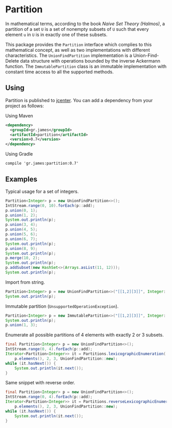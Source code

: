 # Partition

In mathematical terms, according to the book *Naive Set Theory (Halmos)*, a
partition of a set `U` is a set of nonempty subsets of `U` such that every
element `u` in `U` is in exactly one of these subsets.

This package provides the `Partition` interface which complies to this
mathematical concept, as well as two implementations with different
characteristics. The `UnionFindPartition` implementation is a Union-Find-Delete
data structure with operations bounded by the inverse Ackermann function. The
`ImmutablePartition` class is an immutable implementation with constant time
access to all the supported methods.

## Using

Partition is published to
[jcenter](https://bintray.com/gstamatelat/partition/partition). You
can add a dependency from your project as follows:

Using Maven

```xml
<dependency>
  <groupId>gr.james</groupId>
  <artifactId>partition</artifactId>
  <version>0.7</version>
</dependency>
```

Using Gradle

```
compile 'gr.james:partition:0.7'
```

## Examples

Typical usage for a set of integers.

```java
Partition<Integer> p = new UnionFindPartition<>();
IntStream.range(0, 10).forEach(p::add);
p.union(0, 1);
p.union(1, 2);
System.out.println(p);
p.union(3, 4);
p.union(4, 5);
p.union(5, 6);
p.union(6, 7);
System.out.println(p);
p.union(8, 9);
System.out.println(p);
p.merge(10, 2);
System.out.println(p);
p.addSubset(new HashSet<>(Arrays.asList(11, 12)));
System.out.println(p);
```

Import from string.

```java
Partition<Integer> p = new UnionFindPartition<>("[[1,2][3]]", Integer::parseInt);
System.out.println(p);
```

Immutable partition (`UnsupportedOperationException`).

```java
Partition<Integer> p = new ImmutablePartition<>("[[1,2][3]]", Integer::parseInt);
System.out.println(p);
p.union(1, 3);
```

Enumerate all possible partitions of 4 elements with exactly 2 or 3 subsets.

```java
final Partition<Integer> p = new UnionFindPartition<>();
IntStream.range(0, 4).forEach(p::add);
Iterator<Partition<Integer>> it = Partitions.lexicographicEnumeration(
    p.elements(), 2, 3, UnionFindPartition::new);
while (it.hasNext()) {
    System.out.println(it.next());
}
```

Same snippet with reverse order.

```java
final Partition<Integer> p = new UnionFindPartition<>();
IntStream.range(0, 4).forEach(p::add);
Iterator<Partition<Integer>> it = Partitions.reverseLexicographicEnumeration(
    p.elements(), 2, 3, UnionFindPartition::new);
while (it.hasNext()) {
    System.out.println(it.next());
}
```
